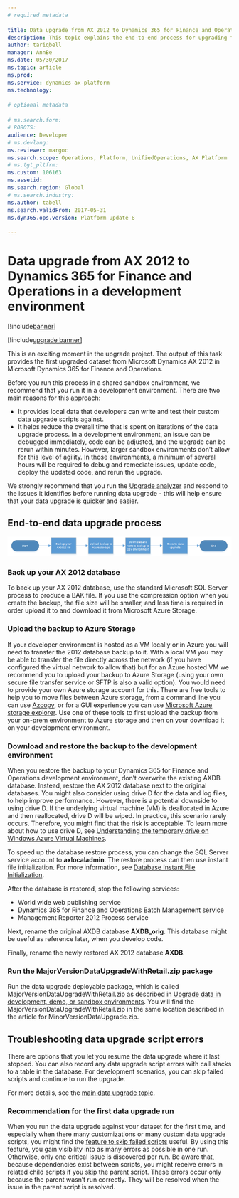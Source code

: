 ```yaml
---
# required metadata

title: Data upgrade from AX 2012 to Dynamics 365 for Finance and Operations in a development environment
description: This topic explains the end-to-end process for upgrading from Microsoft Dynamics AX 2012 to Microsoft Dynamics 365 for Finance and Operations in a development environment
author: tariqbell
manager: AnnBe
ms.date: 05/30/2017
ms.topic: article
ms.prod: 
ms.service: dynamics-ax-platform
ms.technology: 

# optional metadata

# ms.search.form: 
# ROBOTS: 
audience: Developer
# ms.devlang: 
ms.reviewer: margoc
ms.search.scope: Operations, Platform, UnifiedOperations, AX Platform
# ms.tgt_pltfrm: 
ms.custom: 106163
ms.assetid: 
ms.search.region: Global
# ms.search.industry: 
ms.author: tabell
ms.search.validFrom: 2017-05-31
ms.dyn365.ops.version: Platform update 8

---
```


# Data upgrade from AX 2012 to Dynamics 365 for Finance and Operations in a development environment

[!include[banner](../includes/banner.md)]

[!include[upgrade banner](../includes/upgrade-banner.md)]

This is an exciting moment in the upgrade project. The output of this task  provides the first upgraded dataset from Microsoft Dynamics AX 2012 in Microsoft Dynamics 365 for Finance and Operations.

Before you run this process in a shared sandbox environment, we recommend that you run it in a development environment. There are two main reasons for this approach:

- It provides local data that developers can write and test their custom data upgrade scripts against.
- It helps reduce the overall time that is spent on iterations of the data upgrade process. In a development environment, an issue can be debugged immediately, code can be adjusted, and the upgrade can be rerun within minutes. However, larger sandbox environments don’t allow for this level of agility. In those environments, a minimum of several hours will be required to debug and remediate issues, update code, deploy the updated code, and rerun the upgrade.

We strongly recommend that you run the [Upgrade analyzer](../upgrade-analyzer-tool.md) and respond to the issues it identifies before running data upgrade - this will help ensure that your data upgrade is quicker and easier.

## End-to-end data upgrade process

![Data upgrade process](media/endToEndDataUpgradeProcess.png)

### Back up your AX 2012 database

To back up your AX 2012 database, use the standard Microsoft SQL Server process to produce a BAK file. If you use the compression option when you create the backup, the file size will be smaller, and less time is required in order upload it to and download it from Microsoft Azure Storage.

### Upload the backup to Azure Storage

If your developer environment is hosted as a VM locally or in Azure you will need to transfer the 2012 database backup to it. With a local VM you may be able to transfer the file directly across the network (if you have configured the virtual network to allow that) but for an Azure hosted VM we recommend you to upload your backup to Azure Storage (using your own secure file transfer service or SFTP is also a valid option). You would need to provide your own Azure storage account for this. There are free tools to help you to move files between Azure storage, from a command line you can use [Azcopy](https://docs.microsoft.com/en-us/azure/storage/storage-use-azcopy), or for a GUI experience you can use [Microsoft Azure storage explorer](http://storageexplorer.com/). Use one of these tools to first upload the backup from your on-prem environment to Azure storage and then on your download it on your development environment.

### Download and restore the backup to the development environment

When you restore the backup to your Dynamics 365 for Finance and Operations development environment, don’t overwrite the existing AXDB database. Instead, restore the AX 2012 database next to the original databases. You might also consider using drive D for the data and log files, to help improve performance. However, there is a potential downside to using drive D. If the underlying virtual machine (VM) is deallocated in Azure and then reallocated, drive D will be wiped. In practice, this scenario rarely occurs. Therefore, you might find that the risk is acceptable. To learn more about how to use drive D, see [Understanding the temporary drive on Windows Azure Virtual Machines](https://blogs.msdn.microsoft.com/mast/2013/12/06/understanding-the-temporary-drive-on-windows-azure-virtual-machines/).

To speed up the database restore process, you can change the SQL Server service account to **axlocaladmin**. The restore process can then use instant file initialization. For more information, see [Database Instant File Initialization](https://docs.microsoft.com/en-us/sql/relational-databases/databases/database-instant-file-initialization).

After the database is restored, stop the following services:

- World wide web publishing service
- Dynamics 365 for Finance and Operations Batch Management service
- Management Reporter 2012 Process service

Next, rename the original AXDB database **AXDB_orig**. This database might be useful as reference later, when you develop code.

Finally, rename the newly restored AX 2012 database **AXDB**.

### Run the MajorVersionDataUpgradeWithRetail.zip package

Run the data upgrade deployable package, which is called MajorVersionDataUpgradeWithRetail.zip as described in [Upgrade data in development, demo, or sandbox environments](upgrade-data-to-latest-update.md). You will find the MajorVersionDataUpgradeWithRetail.zip in the same location described in the article for MinorVersionDataUpgrade.zip.

## Troubleshooting data upgrade script errors

There are options that you let you resume the data upgrade where it last stopped. You can also record any data upgrade script errors with call stacks to a table in the database. For development scenarios, you can skip failed scripts and continue to run the upgrade.

For more details, see the [main data upgrade topic](https://docs.microsoft.com/en-gb/dynamics365/unified-operations/dev-itpro/migration-upgrade/upgrade-data-to-latest-update#troubleshoot-upgrade-script-errors).

### Recommendation for the first data upgrade run

When you run the data upgrade against your dataset for the first time, and especially when there many customizations or many custom data upgrade scripts, you might find the [feature to skip failed scripts](https://docs.microsoft.com/en-gb/dynamics365/unified-operations/dev-itpro/migration-upgrade/upgrade-data-to-latest-update) useful. By using this feature, you gain visibility into as many errors as possible in one run. Otherwise, only one critical issue is discovered per run. Be aware that, because dependencies exist between scripts, you might receive errors in related child scripts if you skip the parent script. These errors occur only because the parent wasn’t run correctly. They will be resolved when the issue in the parent script is resolved.
